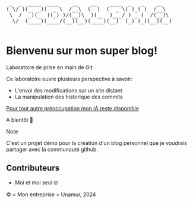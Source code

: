 <pre>
 _  _  ____  ____    __    __    ____  _   _    __     
( \/ )(_  _)(  _ \  /__\  (  )  (  _ \( )_( )  /__\    
 \  /  _)(_  )(_) )/(__)\  )(__  )___/ ) _ (  /(__)\   
  \/  (____)(____/(__)(__)(____)(__)  (_) (_)(__)(__)  

</pre>

# Bienvenu sur mon super blog!
Laboratoire de prise en main de Git

Ce laboratoire ouvre plusieurs perspective à savoir:

* L'envoi des modifications sur un site distant
* La manipulation des historique des commits


[Pour tout autre préoccupation mon IA reste disponible](https://chat.openai.com)

A bientôt 🥳


> [!NOTE]
> C'est un projet démo pour la création d'un blog personnel que je voudrais partager avec la communauté github.

## Contributeurs

- Moi et moi seul 🤓


© < Mon entreprise > Unamur, 2024
